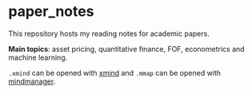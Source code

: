 # paper_notes

This repository hosts my reading notes for academic papers.

**Main topics**: asset pricing, quantitative finance, FOF, econometrics and machine learning.

`.xmind` can be opened with [xmind](<https://www.xmind.net/>) and `.mmap` can be opened with [mindmanager](https://www.mindjet.com/).

